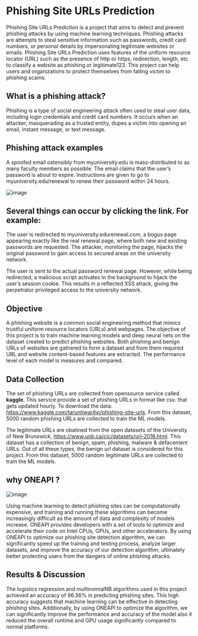 # Phishing Site URLs Prediction
Phishing Site URLs Prediction is a project that aims to detect and prevent phishing attacks by using machine learning techniques. Phishing attacks are attempts to steal sensitive information such as passwords, credit card numbers, or personal details by impersonating legitimate websites or emails. Phishing Site URLs Prediction uses features of the uniform resource locator (URL) such as the presence of http or https, redirection, length, etc. to classify a website as phishing or legitimate123. This project can help users and organizations to protect themselves from falling victim to phishing scams.
## What is a phishing attack?
Phishing is a type of social engineering attack often used to steal user data, including login credentials and credit card numbers. It occurs when an attacker, masquerading as a trusted entity, dupes a victim into opening an email, instant message, or text message.
## Phishing attack examples
 A spoofed email ostensibly from myuniversity.edu is mass-distributed to as many faculty members as possible. The email claims that the user’s password is about to expire. Instructions are given to go to myuniversity.edu/renewal to renew their password within 24 hours.

![image](https://user-images.githubusercontent.com/126444840/230752220-3bf4b0d7-e3ea-45a2-9e0f-282700e31556.png)

## Several things can occur by clicking the link. For example:

The user is redirected to myuniversity.edurenewal.com, a bogus page appearing exactly like the real renewal page, where both new and existing passwords are requested. The attacker, monitoring the page, hijacks the original password to gain access to secured areas on the university network.

The user is sent to the actual password renewal page. However, while being redirected, a malicious script activates in the background to hijack the user’s session cookie. This results in a reflected XSS attack, giving the perpetrator privileged access to the university network.
## Objective
A phishing website is a common social engineering method that mimics trustful uniform resource locators (URLs) and webpages. The objective of this project is to train machine learning models and deep neural nets on the dataset created to predict phishing websites. Both phishing and benign URLs of websites are gathered to form a dataset and from them required URL and website content-based features are extracted. The performance level of each model is measures and compared.

## Data Collection
The set of phishing URLs are collected from opensource service called **kaggle**. This service provide a set of phishing URLs in format like csv. that gets updated hourly. To download the data: https://www.kaggle.com/taruntiwarihp/phishing-site-urls. From this dataset, 5000 random phishing URLs are collected to train the ML models.

The legitimate URLs are obatined from the open datasets of the University of New Brunswick, https://www.unb.ca/cic/datasets/url-2016.html. This dataset has a collection of benign, spam, phishing, malware & defacement URLs. Out of all these types, the benign url dataset is considered for this project. From this dataset, 5000 random legitimate URLs are collected to train the ML models.
## why ONEAPI ?
 ![image](https://user-images.githubusercontent.com/126444840/230752511-0404836d-6daf-470f-840b-36d7b13c3c13.png)

Using machine learning to detect phishing sites can be computationally expensive, and training and running these algorithms can become increasingly difficult as the amount of data and complexity of models increase. ONEAPI provides developers with a set of tools to optimize and accelerate their code on Intel CPUs, GPUs, and other accelerators. By using ONEAPI to optimize our phishing site detection algorithm, we can significantly speed up the training and testing process, analyze larger datasets, and improve the accuracy of our detection algorithm, ultimately better protecting users from the dangers of online phishing attacks.

## Results & Discussion
The logistics regression and multinomialNB algorithms used in this project achieved an accuracy of 96.36% in predicting phishing sites. This high accuracy suggests that machine learning can be effective in detecting phishing sites. Additionally, by using ONEAPI to optimize the algorithm, we can significantly improve the performance and accuracy of the model also it reduced the overall runtime and GPU usage significantly compared to normal platforms.
